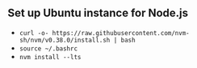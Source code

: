 ## Set up Ubuntu instance for Node.js
- `curl -o- https://raw.githubusercontent.com/nvm-sh/nvm/v0.38.0/install.sh | bash`
- `source ~/.bashrc`
- `nvm install --lts`